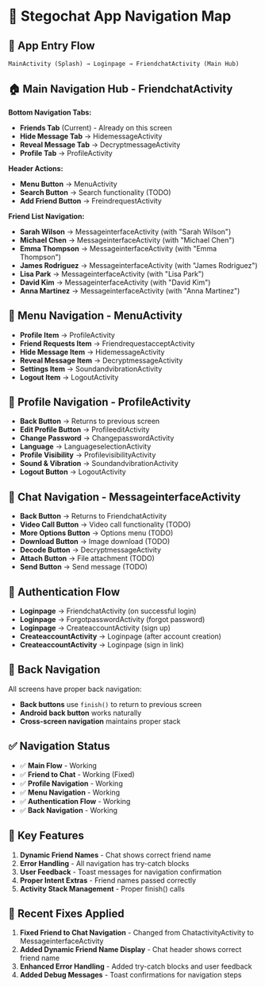# 📱 Stegochat App Navigation Map

## 🚀 App Entry Flow
```
MainActivity (Splash) → Loginpage → FriendchatActivity (Main Hub)
```

## 🏠 Main Navigation Hub - FriendchatActivity
**Bottom Navigation Tabs:**
- **Friends Tab** (Current) - Already on this screen
- **Hide Message Tab** → HidemessageActivity
- **Reveal Message Tab** → DecryptmessageActivity  
- **Profile Tab** → ProfileActivity

**Header Actions:**
- **Menu Button** → MenuActivity
- **Search Button** → Search functionality (TODO)
- **Add Friend Button** → FreindrequestActivity

**Friend List Navigation:**
- **Sarah Wilson** → MessageinterfaceActivity (with "Sarah Wilson")
- **Michael Chen** → MessageinterfaceActivity (with "Michael Chen")
- **Emma Thompson** → MessageinterfaceActivity (with "Emma Thompson")
- **James Rodriguez** → MessageinterfaceActivity (with "James Rodriguez")
- **Lisa Park** → MessageinterfaceActivity (with "Lisa Park")
- **David Kim** → MessageinterfaceActivity (with "David Kim")
- **Anna Martinez** → MessageinterfaceActivity (with "Anna Martinez")

## 🍔 Menu Navigation - MenuActivity
- **Profile Item** → ProfileActivity
- **Friend Requests Item** → FriendrequestacceptActivity
- **Hide Message Item** → HidemessageActivity
- **Reveal Message Item** → DecryptmessageActivity
- **Settings Item** → SoundandvibrationActivity
- **Logout Item** → LogoutActivity

## 👤 Profile Navigation - ProfileActivity
- **Back Button** → Returns to previous screen
- **Edit Profile Button** → ProfileeditActivity
- **Change Password** → ChangepasswordActivity
- **Language** → LanguageselectionActivity
- **Profile Visibility** → ProfilevisibilityActivity
- **Sound & Vibration** → SoundandvibrationActivity
- **Logout Button** → LogoutActivity

## 💬 Chat Navigation - MessageinterfaceActivity
- **Back Button** → Returns to FriendchatActivity
- **Video Call Button** → Video call functionality (TODO)
- **More Options Button** → Options menu (TODO)
- **Download Button** → Image download (TODO)
- **Decode Button** → DecryptmessageActivity
- **Attach Button** → File attachment (TODO)
- **Send Button** → Send message (TODO)

## 🔐 Authentication Flow
- **Loginpage** → FriendchatActivity (on successful login)
- **Loginpage** → ForgotpasswordActivity (forgot password)
- **Loginpage** → CreateaccountActivity (sign up)
- **CreateaccountActivity** → Loginpage (after account creation)
- **CreateaccountActivity** → Loginpage (sign in link)

## 🔄 Back Navigation
All screens have proper back navigation:
- **Back buttons** use `finish()` to return to previous screen
- **Android back button** works naturally
- **Cross-screen navigation** maintains proper stack

## ✅ Navigation Status
- ✅ **Main Flow** - Working
- ✅ **Friend to Chat** - Working (Fixed)
- ✅ **Profile Navigation** - Working
- ✅ **Menu Navigation** - Working
- ✅ **Authentication Flow** - Working
- ✅ **Back Navigation** - Working

## 🎯 Key Features
1. **Dynamic Friend Names** - Chat shows correct friend name
2. **Error Handling** - All navigation has try-catch blocks
3. **User Feedback** - Toast messages for navigation confirmation
4. **Proper Intent Extras** - Friend names passed correctly
5. **Activity Stack Management** - Proper finish() calls

## 🔧 Recent Fixes Applied
1. **Fixed Friend to Chat Navigation** - Changed from ChatactivityActivity to MessageinterfaceActivity
2. **Added Dynamic Friend Name Display** - Chat header shows correct friend name
3. **Enhanced Error Handling** - Added try-catch blocks and user feedback
4. **Added Debug Messages** - Toast confirmations for navigation steps 
